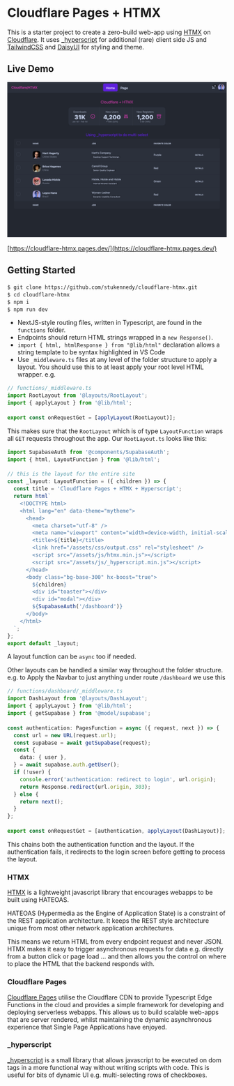 # Cloudflare Pages + HTMX

This is a starter project to create a zero-build web-app using [HTMX](https://htmx.org/) on [Cloudflare](https://dash.cloudflare.com/). It uses [\_hyperscript](https://hyperscript.org) for additional (rare) client side JS and [TailwindCSS](https://tailwindcss.com/) and [DaisyUI](https://daisyui.com/) for styling and theme.

## Live Demo

![Cloudflare-HTMX demo](screenshot.png 'Demo Screenshot')

[https://cloudflare-htmx.pages.dev/](https://cloudflare-htmx.pages.dev/)

## Getting Started

```bash
$ git clone https://github.com/stukennedy/cloudflare-htmx.git
$ cd cloudflare-htmx
$ npm i
$ npm run dev
```

- NextJS-style routing files, written in Typescript, are found in the `functions` folder.
- Endpoints should return HTML strings wrapped in a `new Response()`.
- `import { html, htmlResponse } from "@lib/html"` declaration allows a string template to be syntax highlighted in VS Code
- Use `_middleware.ts` files at any level of the folder structure to apply a layout. You should use this to at least apply your root level HTML wrapper.
  e.g.

```typescript
// functions/_middleware.ts
import RootLayout from '@layouts/RootLayout';
import { applyLayout } from '@lib/html';

export const onRequestGet = [applyLayout(RootLayout)];
```

This makes sure that the `RootLayout` which is of type `LayoutFunction` wraps all `GET` requests throughout the app.
Our `RootLayout.ts` looks like this:

```typescript
import SupabaseAuth from '@components/SupabaseAuth';
import { html, LayoutFunction } from '@lib/html';

// this is the layout for the entire site
const _layout: LayoutFunction = ({ children }) => {
  const title = 'Cloudflare Pages + HTMX + Hyperscript';
  return html`
    <!DOCTYPE html>
    <html lang="en" data-theme="mytheme">
      <head>
        <meta charset="utf-8" />
        <meta name="viewport" content="width=device-width, initial-scale=1" />
        <title>${title}</title>
        <link href="/assets/css/output.css" rel="stylesheet" />
        <script src="/assets/js/htmx.min.js"></script>
        <script src="/assets/js/_hyperscript.min.js"></script>
      </head>
      <body class="bg-base-300" hx-boost="true">
        ${children}
        <div id="toaster"></div>
        <div id="modal"></div>
        ${SupabaseAuth('/dashboard')}
      </body>
    </html>
  `;
};
export default _layout;
```

A layout function can be `async` too if needed.

Other layouts can be handled a similar way throughout the folder structure. e.g. to Apply the Navbar to just anything under route `/dashboard` we use this

```typescript
// functions/dashboard/_middleware.ts
import DashLayout from '@layouts/DashLayout';
import { applyLayout } from '@lib/html';
import { getSupabase } from '@model/supabase';

const authentication: PagesFunction = async ({ request, next }) => {
  const url = new URL(request.url);
  const supabase = await getSupabase(request);
  const {
    data: { user },
  } = await supabase.auth.getUser();
  if (!user) {
    console.error('authentication: redirect to login', url.origin);
    return Response.redirect(url.origin, 303);
  } else {
    return next();
  }
};

export const onRequestGet = [authentication, applyLayout(DashLayout)];
```

This chains both the authentication function and the layout. If the authentication fails, it redirects to the login screen before getting to process the layout.

### HTMX

[HTMX](https://htmx.org/) is a lightweight javascript library that encourages webapps to be built using HATEOAS.

HATEOAS (Hypermedia as the Engine of Application State) is a constraint of the REST application architecture. It keeps the REST style architecture unique from most other network application architectures.

This means we return HTML from every endpoint request and never JSON. HTMX makes it easy to trigger asynchronous requests for data e.g. directly from a button click or page load ... and then allows you the control on where to place the HTML that the backend responds with.

### Cloudflare Pages

[Cloudflare Pages](https://developers.cloudflare.com/pages/) utilise the Cloudflare CDN to provide Typescript Edge Functions in the cloud and provides a simple framework for developing and deploying serverless webapps.
This allows us to build scalable web-apps that are server rendered, whilst maintaining the dynamic asynchronous experience that Single Page Applications have enjoyed.

### \_hyperscript

[\_hyperscript](https://hyperscript.org/docs) is a small library that allows javascript to be executed on dom tags in a more functional way without writing scripts with code. This is useful for bits of dynamic UI e.g. multi-selecting rows of checkboxes.

